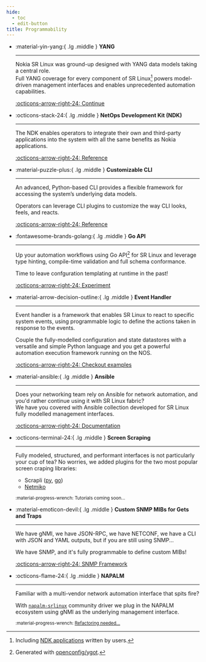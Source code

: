 ```yaml
---
hide:
  - toc
  - edit-button
title: Programmability
---
```


<style>
  .md-content__button {
    display: none;
  }
</style>

<div class="grid cards" markdown>

- :material-yin-yang:{ .lg .middle } **YANG**

    ---

    Nokia SR Linux was ground-up designed with YANG data models taking a central role.  
    Full YANG coverage for every component of SR Linux[^1] powers model-driven management interfaces and enables unprecedented automation capabilities.

    [:octicons-arrow-right-24: Continue](../yang/index.md)

- :octicons-stack-24:{ .lg .middle } **NetOps Development Kit (NDK)**

    ---

    The NDK enables operators to integrate their own and third-party applications into the system with all the same benefits as Nokia applications.

    [:octicons-arrow-right-24: Reference](../ndk/index.md)

- :material-puzzle-plus:{ .lg .middle } **Customizable CLI**

    ---

    An advanced, Python-based CLI provides a flexible framework for accessing the system’s underlying data models.

    Operators can leverage CLI plugins to customize the way CLI looks, feels, and reacts.

    [:octicons-arrow-right-24: Reference](../cli/plugins/index.md)

- :fontawesome-brands-golang:{ .lg .middle } **Go API**

    ---

    Up your automation workflows using Go API[^2] for SR Linux and leverage type hinting, compile-time validation and full schema conformance.

    Time to leave confguration templating at runtime in the past!

    [:octicons-arrow-right-24: Experiment](https://github.com/srl-labs/ygotsrl)

- :material-arrow-decision-outline:{ .lg .middle } **Event Handler**

    ---

    Event handler is a framework that enables SR Linux to react to specific system events, using programmable logic to define the actions taken in response to the events.

    Couple the fully-modelled configuration and state datastores with a versatile and simple Python language and you get a powerful automation execution framework running on the NOS.

    [:octicons-arrow-right-24: Checkout examples](../blog/tags.md#tag:event-handler)

- :material-ansible:{ .lg .middle } **Ansible**

    ---

    Does your networking team rely on Ansible for network automation, and you'd rather continue using it with SR Linux fabric?  
    We have you covered with Ansible collection developed for SR Linux fully modelled management interfaces.

    [:octicons-arrow-right-24: Documentation](../ansible/index.md)

- :octicons-terminal-24:{ .lg .middle } **Screen Scraping**

    ---

    Fully modeled, structured, and performant interfaces is not particularly your cup of tea? No worries, we added plugins for the two most popular screen craping libraries:

    <!-- markdownlint-disable MD007 -->

    - Scrapli ([py][scraplipy-srl], [go][scrapligo-srl])
    - [Netmiko][netmiko-srl]

    <!-- markdownlint-enable MD007 -->

    <small>:material-progress-wrench: Tutorials coming soon...</small>

- :material-emoticon-devil:{ .lg .middle } **Custom SNMP MIBs for Gets and Traps**

    ---

    We have gNMI, we have JSON-RPC, we have NETCONF, we have a CLI with JSON and YAML outputs, but if you are still using SNMP...

    We have SNMP, and it's fully programmable to define custom MIBs!

    [:octicons-arrow-right-24: SNMP Framework](../snmp/snmp_framework.md)

- :octicons-flame-24:{ .lg .middle } **NAPALM**

    ---

    Familiar with a multi-vendor network automation interface that spits fire?

    With [`napalm-srlinux`](https://github.com/napalm-automation-community/napalm-srlinux) community driver we plug in the NAPALM ecosystem using gNMI as the underlying management interface.

    <small>:material-progress-wrench: [Refactoring needed...](https://github.com/napalm-automation-community/napalm-srlinux)</small>

</div>

[scraplipy-srl]: https://github.com/scrapli/scrapli_community/tree/main/scrapli_community/nokia/srlinux
[scrapligo-srl]: https://github.com/scrapli/scrapligo/blob/main/assets/platforms/nokia_srl.yaml
[netmiko-srl]: https://github.com/ktbyers/netmiko/blob/develop/netmiko/nokia/nokia_srl.py

[^1]: Including [NDK applications](../ndk/apps/index.md) written by users.
[^2]: Generated with [openconfig/ygot](https://github.com/openconfig/ygot).
